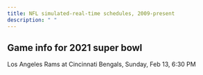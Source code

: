 ```yaml
---
title: NFL simulated-real-time schedules, 2009-present
description: " "
---
```


## Game info for 2021 super bowl
Los Angeles Rams at Cincinnati Bengals, Sunday, Feb 13, 6:30 PM

